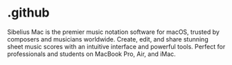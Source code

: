 # .github
Sibelius Mac is the premier music notation software for macOS, trusted by composers and musicians worldwide. Create, edit, and share stunning sheet music scores with an intuitive interface and powerful tools. Perfect for professionals and students on MacBook Pro, Air, and iMac.
